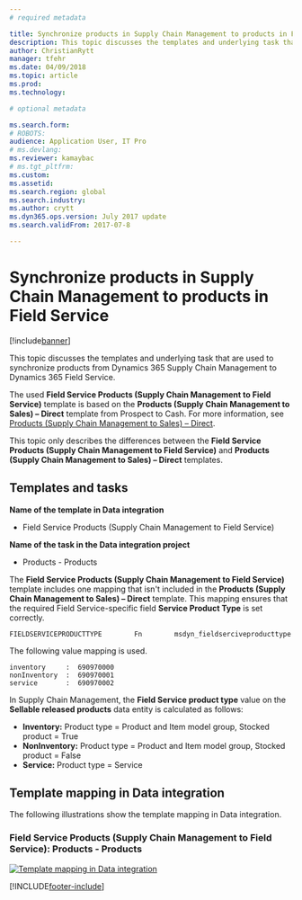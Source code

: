 ```yaml
---
# required metadata

title: Synchronize products in Supply Chain Management to products in Field Service
description: This topic discusses the templates and underlying task that are used to synchronize products from Dynamics 365 Supply Chain Management to Dynamics 365 Field Service.
author: ChristianRytt
manager: tfehr
ms.date: 04/09/2018
ms.topic: article
ms.prod: 
ms.technology: 

# optional metadata

ms.search.form: 
# ROBOTS: 
audience: Application User, IT Pro
# ms.devlang: 
ms.reviewer: kamaybac
# ms.tgt_pltfrm: 
ms.custom: 
ms.assetid: 
ms.search.region: global
ms.search.industry: 
ms.author: crytt
ms.dyn365.ops.version: July 2017 update 
ms.search.validFrom: 2017-07-8

---
```


# Synchronize products in Supply Chain Management to products in Field Service

[!include[banner](../includes/banner.md)]

This topic discusses the templates and underlying task that are used to synchronize products from Dynamics 365 Supply Chain Management to Dynamics 365  Field Service.

The used **Field Service Products (Supply Chain Management to Field Service)** template is based on the **Products (Supply Chain Management to Sales) – Direct** template from Prospect to Cash. For more information, see [Products (Supply Chain Management to Sales) – Direct](https://docs.microsoft.com/dynamics365/unified-operations/supply-chain/sales-marketing/products-template-mapping-direct).

This topic only describes the differences between the **Field Service Products (Supply Chain Management to Field Service)** and **Products (Supply Chain Management to Sales) – Direct** templates.

## Templates and tasks

**Name of the template in Data integration**

- Field Service Products (Supply Chain Management to Field Service)

**Name of the task in the Data integration project**

- Products - Products

The **Field Service Products (Supply Chain Management to Field Service)** template includes one mapping that isn't included in the **Products (Supply Chain Management to Sales) – Direct** template. This mapping ensures that the required Field Service-specific field **Service Product Type** is set correctly.

```plaintext
FIELDSERVICEPRODUCTTYPE        Fn        msdyn_fieldserciveproducttype
```

The following value mapping is used.

```plaintext
inventory     :  690970000
nonInventory  :  690970001 
service       :  690970002 
```

In Supply Chain Management, the **Field Service product type** value on the **Sellable released products** data entity is calculated as follows:

- **Inventory:** Product type = Product and Item model group, Stocked product = True
- **NonInventory:** Product type = Product and Item model group, Stocked product = False
- **Service:** Product type = Service

## Template mapping in Data integration

The following illustrations show the template mapping in Data integration.

### Field Service Products (Supply Chain Management to Field Service): Products - Products

[![Template mapping in Data integration](./media/FSProduct.png)](./media/FSProduct.png)


[!INCLUDE[footer-include](../../includes/footer-banner.md)]